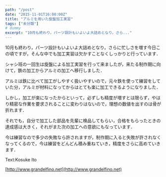 ```yaml
---
path: "/post"
date: "2015-11-01T16:00:00Z"
title: "アルミを用いた旋盤加工実習"
tags: ["未分類"]
# dummy
excerpt: "10月も終わり，パーツ設計もいよいよ大詰めとなり，さら..."
---
```




[](01-1.jpg)

10月も終わり，パーツ設計もいよいよ大詰めとなり，さらに忙しさを増す今日この頃ですが，そんな中でも加工実習は欠かすことなくしっかりと行っています．

シャシ班の一回生は旋盤による加工実習を行って来ましたが，来たる制作期に向けて，鉄の加工からアルミの加工へ移行しました．

アルミは鉄に比べて加工がしやすく扱いやすいので，元々鉄を使って練習をしていた分，アルミが材料になってからはとても楽に加工できるようになりました．

しかし，加工が楽になったからといって，必ずしも精度が増すとは限らず，やはり精密な作業を要求されることに変わりはないので，理想の数値を出すのは骨が折れます．

それでも，自分で加工した部品を先輩に検品してもらい，合格をもらったときの達成感は大きく，それがまた次の加工への意欲にもなっています．

今は練習なので多少の失敗なら許されますが，制作期に入ると失敗が許されなくなってくるので，今は練習をどんどん積み重ねていき，精度をさらに高めていきます．

Text:Kosuke Ito

[http://www.grandelfino.net](http://www.grandelfino.net)


